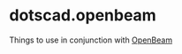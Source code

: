 dotscad.openbeam
================

Things to use in conjunction with [OpenBeam](http://openbeamusa.com/)
